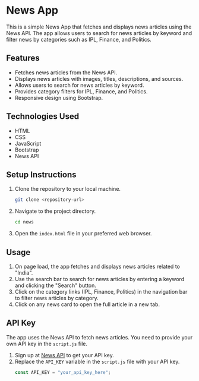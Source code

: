 # News App

This is a simple News App that fetches and displays news articles using the News API. The app allows users to search for news articles by keyword and filter news by categories such as IPL, Finance, and Politics.

## Features

- Fetches news articles from the News API.
- Displays news articles with images, titles, descriptions, and sources.
- Allows users to search for news articles by keyword.
- Provides category filters for IPL, Finance, and Politics.
- Responsive design using Bootstrap.

## Technologies Used

- HTML
- CSS
- JavaScript
- Bootstrap
- News API

## Setup Instructions

1. Clone the repository to your local machine.
    ```sh
    git clone <repository-url>
    ```
2. Navigate to the project directory.
    ```sh
    cd news
    ```
3. Open the `index.html` file in your preferred web browser.

## Usage

1. On page load, the app fetches and displays news articles related to "India".
2. Use the search bar to search for news articles by entering a keyword and clicking the "Search" button.
3. Click on the category links (IPL, Finance, Politics) in the navigation bar to filter news articles by category.
4. Click on any news card to open the full article in a new tab.

## API Key

The app uses the News API to fetch news articles. You need to provide your own API key in the `script.js` file.

1. Sign up at [News API](https://newsapi.org/) to get your API key.
2. Replace the `API_KEY` variable in the `script.js` file with your API key.
    ```javascript
    const API_KEY = "your_api_key_here";
    ```


